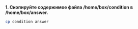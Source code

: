 **1. Скопируйте содержимое файла /home/box/condition в /home/box/answer.**

```bash
cp condition answer
```

